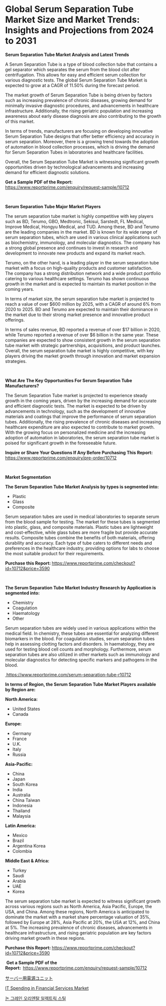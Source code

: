 <p><h1>Global Serum Separation Tube Market Size and Market Trends: Insights and Projections from 2024 to 2031</h1></p><p><strong>Serum Separation Tube Market Analysis and Latest Trends</strong></p>
<p><p>A Serum Separation Tube is a type of blood collection tube that contains a gel separator which separates the serum from the blood clot after centrifugation. This allows for easy and efficient serum collection for various diagnostic tests. The global Serum Separation Tube Market is expected to grow at a CAGR of 11.50% during the forecast period. </p><p>The market growth of Serum Separation Tube is being driven by factors such as increasing prevalence of chronic diseases, growing demand for minimally invasive diagnostic procedures, and advancements in healthcare infrastructure. Additionally, the rising geriatric population and increasing awareness about early disease diagnosis are also contributing to the growth of this market.</p><p>In terms of trends, manufacturers are focusing on developing innovative Serum Separation Tube designs that offer better efficiency and accuracy in serum separation. Moreover, there is a growing trend towards the adoption of automation in blood collection processes, which is driving the demand for Serum Separation Tubes in laboratories and healthcare facilities.</p><p>Overall, the Serum Separation Tube Market is witnessing significant growth opportunities driven by technological advancements and increasing demand for efficient diagnostic solutions.</p></p>
<p><strong>Get a Sample PDF of the Report:&nbsp;</strong> <a href="https://www.reportprime.com/enquiry/request-sample/10712">https://www.reportprime.com/enquiry/request-sample/10712</a></p>
<p>&nbsp;</p>
<p><strong>Serum Separation Tube Major Market Players</strong></p>
<p><p>The serum separation tube market is highly competitive with key players such as BD, Terumo, GBO, Medtronic, Sekisui, Sarstedt, FL Medical, Improve Medical, Hongyu Medical, and TUD. Among these, BD and Terumo are the leading companies in the market. BD is known for its wide range of serum separation tubes, which are used in various clinical applications such as biochemistry, immunology, and molecular diagnostics. The company has a strong global presence and continues to invest in research and development to innovate new products and expand its market reach.</p><p>Terumo, on the other hand, is a leading player in the serum separation tube market with a focus on high-quality products and customer satisfaction. The company has a strong distribution network and a wide product portfolio catering to various healthcare settings. Terumo has shown continuous growth in the market and is expected to maintain its market position in the coming years.</p><p>In terms of market size, the serum separation tube market is projected to reach a value of over $600 million by 2025, with a CAGR of around 6% from 2020 to 2025. BD and Terumo are expected to maintain their dominance in the market due to their strong market presence and innovative product offerings.</p><p>In terms of sales revenue, BD reported a revenue of over $17 billion in 2020, while Terumo reported a revenue of over $6 billion in the same year. These companies are expected to show consistent growth in the serum separation tube market with strategic partnerships, acquisitions, and product launches. Overall, the serum separation tube market is highly competitive, with key players driving the market growth through innovation and market expansion strategies.</p></p>
<p>&nbsp;</p>
<p><strong>What Are The Key Opportunities For Serum Separation Tube Manufacturers?</strong></p>
<p><p>The Serum Separation Tube market is projected to experience steady growth in the coming years, driven by the increasing demand for accurate and efficient diagnostic tests. The market is expected to be driven by advancements in technology, such as the development of innovative materials and coatings that improve the performance of serum separation tubes. Additionally, the rising prevalence of chronic diseases and increasing healthcare expenditure are also expected to contribute to market growth. With the growing focus on personalized medicine and the increasing adoption of automation in laboratories, the serum separation tube market is poised for significant growth in the foreseeable future.</p></p>
<p><strong>Inquire or Share Your Questions If Any Before Purchasing This Report:</strong> <a href="https://www.reportprime.com/enquiry/pre-order/10712">https://www.reportprime.com/enquiry/pre-order/10712</a></p>
<p>&nbsp;</p>
<p><strong>Market Segmentation</strong></p>
<p><strong>The Serum Separation Tube Market Analysis by types is segmented into:</strong></p>
<p><ul><li>Plastic</li><li>Glass</li><li>Composite</li></ul></p>
<p><p>Serum separation tubes are used in medical laboratories to separate serum from the blood sample for testing. The market for these tubes is segmented into plastic, glass, and composite materials. Plastic tubes are lightweight and cost-effective, while glass tubes are more fragile but provide accurate results. Composite tubes combine the benefits of both materials, offering durability and accuracy. Each type of tube caters to different needs and preferences in the healthcare industry, providing options for labs to choose the most suitable product for their requirements.</p></p>
<p><strong>Purchase this Report:&nbsp;</strong><a href="https://www.reportprime.com/checkout?id=10712&price=3590">https://www.reportprime.com/checkout?id=10712&price=3590</a></p>
<p>&nbsp;</p>
<p><strong>The Serum Separation Tube Market Industry Research by Application is segmented into:</strong></p>
<p><ul><li>Chemistry</li><li>Coagulation</li><li>Haematology</li><li>Other</li></ul></p>
<p><p>Serum separation tubes are widely used in various applications within the medical field. In chemistry, these tubes are essential for analyzing different biomarkers in the blood. For coagulation studies, serum separation tubes help in assessing clotting factors and disorders. In haematology, they are used for testing blood cell counts and morphology. Furthermore, serum separation tubes are also utilized in other markets such as immunology and molecular diagnostics for detecting specific markers and pathogens in the blood.</p></p>
<p><a href="https://www.reportprime.com/serum-separation-tube-r10712">&nbsp;https://www.reportprime.com/serum-separation-tube-r10712</a></p>
<p><strong>In terms of Region, the Serum Separation Tube Market Players available by Region are:</strong></p>
<p>
    <p> <strong> North America: </strong>
        <ul>
            <li>United States</li>
            <li>Canada</li>
        </ul>
        </p> 
    <p> <strong> Europe: </strong>
        <ul>
            <li>Germany</li>
            <li>France</li>
            <li>U.K.</li>
            <li>Italy</li>
            <li>Russia</li>
        </ul>
        </p> 
    <p> <strong> Asia-Pacific: </strong>
        <ul>
            <li>China</li>
            <li>Japan</li>
            <li>South Korea</li>
            <li>India</li>
            <li>Australia</li>
            <li>China Taiwan</li>
            <li>Indonesia</li>
            <li>Thailand</li>
            <li>Malaysia</li>
        </ul>
        </p> 
    <p> <strong> Latin America: </strong>
        <ul>
            <li>Mexico</li>
            <li>Brazil</li>
            <li>Argentina Korea</li>
            <li>Colombia</li>
        </ul>
        </p> 
    <p> <strong> Middle East & Africa: </strong>
        <ul>
            <li>Turkey</li>
            <li>Saudi</li>
            <li>Arabia</li>
            <li>UAE</li>
            <li>Korea</li>
        </ul>
    </p>
    </p>
<p><p>The serum separation tube market is expected to witness significant growth across various regions such as North America, Asia Pacific, Europe, the USA, and China. Among these regions, North America is anticipated to dominate the market with a market share percentage valuation of 35%, followed by Europe at 28%, Asia Pacific at 20%, the USA at 12%, and China at 5%. The increasing prevalence of chronic diseases, advancements in healthcare infrastructure, and rising geriatric population are key factors driving market growth in these regions.</p></p>
<p><strong>Purchase this Report: </strong><a href="https://www.reportprime.com/checkout?id=10712&price=3590">https://www.reportprime.com/checkout?id=10712&price=3590</a></p>
<p>&nbsp;<strong>Get a Sample PDF of the Report:&nbsp;&nbsp;</strong><a href="https://www.reportprime.com/enquiry/request-sample/10712">https://www.reportprime.com/enquiry/request-sample/10712</a></p>
<p><strong></strong></p>
<p><p><a href="https://github.com/sghwr779811674/Market-Research-Report-List-3/blob/main/414130199430.md">サーバー用電源ユニット</a></p><p><a href="https://issuu.com/reportprime-2/docs/it-spending-in-financial-services-market-size-2030">IT Spending in Financial Services Market</a></p><p><a href="https://github.com/vdhdwjyp90142/Market-Research-Report-List-3/blob/main/1618832122306.md">논 그레인 오리엔탈 일렉트릭 스틸</a></p></p>